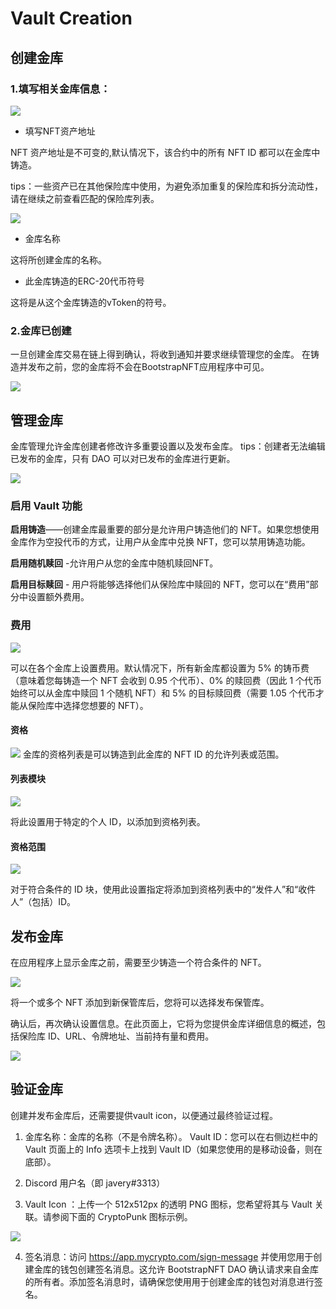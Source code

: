 # Vault Creation

## 创建金库
### 1.填写相关金库信息：

![](../asset/1.png)

* 填写NFT资产地址

NFT 资产地址是不可变的,默认情况下，该合约中的所有 NFT ID 都可以在金库中铸造。

tips：一些资产已在其他保险库中使用，为避免添加重复的保险库和拆分流动性，请在继续之前查看匹配的保险库列表。

![](../asset/2.png)

* 金库名称

这将所创建金库的名称。

* 此金库铸造的ERC-20代币符号

这将是从这个金库铸造的vToken的符号。

### 2.金库已创建
一旦创建金库交易在链上得到确认，将收到通知并要求继续管理您的金库。
在铸造并发布之前，您的金库将不会在BootstrapNFT应用程序中可见。

![](../asset/3.png)


## 管理金库
金库管理允许金库创建者修改许多重要设置以及发布金库。
tips：创建者无法编辑已发布的金库，只有 DAO 可以对已发布的金库进行更新。


![](../asset/4.png)

### 启用 Vault 功能

**启用铸造**——创建金库最重要的部分是允许用户铸造他们的 NFT。如果您想使用金库作为空投代币的方式，让用户从金库中兑换 NFT，您可以禁用铸造功能。

**启用随机赎回** -允许用户从您的金库中随机赎回NFT。

**启用目标赎回** - 用户将能够选择他们从保险库中赎回的 NFT，您可以在“费用”部分中设置额外费用。

### 费用

![](../asset/5.png)

可以在各个金库上设置费用。默认情况下，所有新金库都设置为 5% 的铸币费（意味着您每铸造一个 NFT 会收到 0.95 个代币）、0% 的赎回费（因此 1 个代币始终可以从金库中赎回 1 个随机 NFT）和 5% 的目标赎回费（需要 1.05 个代币才能从保险库中选择您想要的 NFT）。

#### 资格

![](../asset/6.png)
金库的资格列表是可以铸造到此金库的 NFT ID 的允许列表或范围。

#### 列表模块

![](../asset/7.png)

将此设置用于特定的个人 ID，以添加到资格列表。

#### 资格范围

![](../asset/8.png)

对于符合条件的 ID 块，使用此设置指定将添加到资格列表中的“发件人”和“收件人”（包括）ID。

## 发布金库

在应用程序上显示金库之前，需要至少铸造一个符合条件的 NFT。

![](../asset/9.png)

将一个或多个 NFT 添加到新保管库后，您将可以选择发布保管库。

确认后，再次确认设置信息。在此页面上，它将为您提供金库详细信息的概述，包括保险库 ID、URL、令牌地址、当前持有量和费用。

![](../asset/10.png)

## 验证金库

创建并发布金库后，还需要提供vault icon，以便通过最终验证过程。

1. 金库名称：金库的名称（不是令牌名称）。
Vault ID：您可以在右侧边栏中的 Vault 页面上的 Info 选项卡上找到 Vault ID（如果您使用的是移动设备，则在底部）。

2. Discord 用户名（即 javery#3313） 

3. Vault Icon ：上传一个 512x512px 的透明 PNG 图标，您希望将其与 Vault 关联。请参阅下面的 CryptoPunk 图标示例。

![](../asset/11.png)

4. 签名消息：访问 https://app.mycrypto.com/sign-message 并使用您用于创建金库的钱包创建签名消息。这允许 BootstrapNFT DAO 确认请求来自金库的所有者。添加签名消息时，请确保您使用用于创建金库的钱包对消息进行签名。